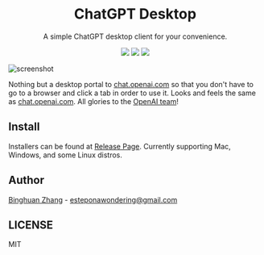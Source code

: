 <div align=center>
  <h1>ChatGPT Desktop</h1>
  <p>A simple ChatGPT desktop client for your convenience.</p>
  <img src="https://img.shields.io/badge/electron-22.2.0-blue"/>
  <img src="https://img.shields.io/badge/typescript-3.9.10-blueviolet"/>
  <img src="https://img.shields.io/badge/downloaded-127-brightgreen"/>
</div>

![screenshot](./asset/app.png)

Nothing but a desktop portal to [chat.openai.com](https://chat.openai.com) so that you don't have to go to a browser and click a tab in order to use it. Looks and feels the same as [chat.openai.com](https://chat.openai.com). All glories to the [OpenAI team](https://openai.com/)!

## Install

Installers can be found at [Release Page](https://github.com/estepona/chatgpt-desktop/releases). Currently supporting Mac, Windows, and some Linux distros.

## Author

[Binghuan Zhang](https://github.com/estepona) - esteponawondering@gmail.com

## LICENSE

MIT
